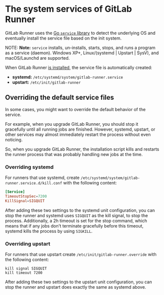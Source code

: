 # The system services of GitLab Runner

GitLab Runner uses the [Go `service` library](https://github.com/kardianos/service)
to detect the underlying OS and eventually install the service file based on
the init system.

NOTE: **Note:**
`service` installs, un-installs, starts, stops, and runs a program as a
service (daemon). Windows XP+, Linux/(systemd | Upstart | SysV),
and macOS/Launchd are supported.

When GitLab Runner [is installed](../install/index.md), the service file is
automatically created:

- **systemd:** `/etc/systemd/system/gitlab-runner.service`
- **upstart:** `/etc/init/gitlab-runner`

## Overriding the default service files

In some cases, you might want to override the default behavior of the service.

For example, when you upgrade GitLab Runner, you should stop it gracefully
until all running jobs are finished. However, systemd, upstart, or other services
may almost immediately restart the process without even noticing.

So, when you upgrade GitLab Runner, the installation script kills and restarts
the runner process that was probably handling new jobs at
the time.

### Overriding systemd

For runners that use systemd, create
`/etc/systemd/system/gitlab-runner.service.d/kill.conf` with the following
content:

```toml
[Service]
TimeoutStopSec=7200
KillSignal=SIGQUIT
```

After adding these two settings to the systemd unit configuration, you can
stop the runner and systemd uses `SIGQUIT` as the kill signal, to stop the
process. Additionally, a 2h timeout is set for the stop command, which
means that if any jobs don't terminate gracefully before this timeout, systemd
kills the process by using `SIGKILL`.

### Overriding upstart

For runners that use upstart create `/etc/init/gitlab-runner.override` with the
following content:

```shell
kill signal SIGQUIT
kill timeout 7200
```

After adding these two settings to the upstart unit configuration, you can
stop the runner and upstart does exactly the same as systemd above.
